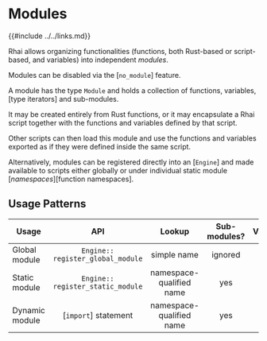 Modules
=======

{{#include ../../links.md}}

Rhai allows organizing functionalities (functions, both Rust-based or script-based, and variables)
into independent _modules_.

Modules can be disabled via the [`no_module`] feature.

A module has the type `Module` and holds a collection of functions, variables,
[type iterators] and sub-modules.

It may be created entirely from Rust functions, or it may encapsulate a Rhai script together
with the functions and variables defined by that script.

Other scripts can then load this module and use the functions and variables exported
as if they were defined inside the same script.

Alternatively, modules can be registered directly into an [`Engine`] and made available
to scripts either globally or under individual static module [_namespaces_][function namespaces].


Usage Patterns
--------------

| Usage          |                API                |          Lookup          | Sub-modules? | Variables? |
| -------------- | :-------------------------------: | :----------------------: | :----------: | :--------: |
| Global module  | `Engine:: register_global_module` |       simple name        |   ignored    |  ignored   |
| Static module  | `Engine:: register_static_module` | namespace-qualified name |     yes      |    yes     |
| Dynamic module |       [`import`] statement        | namespace-qualified name |     yes      |    yes     |
